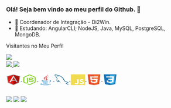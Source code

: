 ### Olá! Seja bem vindo ao meu perfil do Github. 👋

- 🔭 Coordenador de Integração - Di2Win.
- 🌱 Estudando: AngularCLI; NodeJS, Java, MySQL, PostgreSQL, MongoDB.

<p>Visitantes no Meu Perfil</p>
<img src="https://profile-counter.glitch.me/gmadeiradev/count.svg">

 <div>
  <a href="https://github.com/gmadeiradev">
  <img height="180em" src="https://github-readme-stats.vercel.app/api?username=gmadeiradev&show_icons=true&theme=dark&include_all_commits=true&count_private=true"/>
  <img height="180em" src="https://github-readme-stats.vercel.app/api/top-langs/?username=gmadeiradev&layout=compact&langs_count=7&theme=dark"/>
</div>
<div style="display: inline_block"><br>
  <img align="center" alt="madeira-angular" height="30" width="40" src="https://github.com/devicons/devicon/blob/master/icons/angularjs/angularjs-original.svg">
  <img align="center" alt="madeira-nodejs" height="30" width="40" src="https://raw.githubusercontent.com/devicons/devicon/master/icons/nodejs/nodejs-plain.svg"> 
  <img align="center" alt="madeira-java" height="30" width="40" src="https://raw.githubusercontent.com/devicons/devicon/master/icons/java/java-original.svg">
  <img align="center" alt="madeira-mysql" height="30" width="40" src="https://raw.githubusercontent.com/devicons/devicon/master/icons/mysql/mysql-original.svg">
  <img align="center" alt="madeira-js" height="30" width="40" src="https://raw.githubusercontent.com/devicons/devicon/master/icons/javascript/javascript-plain.svg">  
  <img align="center" alt="madeira-HTML" height="30" width="40" src="https://raw.githubusercontent.com/devicons/devicon/master/icons/html5/html5-original.svg">
  <img align="center" alt="madeira-CSS" height="30" width="40" src="https://raw.githubusercontent.com/devicons/devicon/master/icons/css3/css3-original.svg">
</div>
  
  ##
  
<div> 
  <a href="https://instagram.com/gmadeiradev" target="__blank"><img src="https://img.shields.io/badge/-Instagram-%23E4405F?style=for-the-badge&logo=instagram&logoColor=white"></a>
  <a href = "mailto:gabrielsmadeira@fac.pe.senac.br"><img src="https://img.shields.io/badge/-Gmail-%23333?style=for-the-badge&logo=gmail&logoColor=white"></a>
  <a href="https://www.linkedin.com/in/gmadeiradev" target="_blank"><img src="https://img.shields.io/badge/-LinkedIn-%230077B5?style=for-the-badge&logo=linkedin&logoColor=white"></a> 
</div>
